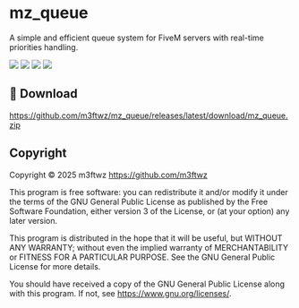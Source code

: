 # mz_queue

A simple and efficient queue system for FiveM servers with real-time priorities handling.

![](https://img.shields.io/github/downloads/m3ftwz/mz_queue/total?logo=github)
![](https://img.shields.io/github/downloads/m3ftwz/mz_queue/latest/total?logo=github)
![](https://img.shields.io/github/contributors/m3ftwz/mz_queue?logo=github)
![](https://img.shields.io/github/v/release/m3ftwz/mz_queue?logo=github)

## 💾 Download

https://github.com/m3ftwz/mz_queue/releases/latest/download/mz_queue.zip

## Copyright

Copyright © 2025 m3ftwz <https://github.com/m3ftwz>

This program is free software: you can redistribute it and/or modify it under the terms of the GNU General Public License as published by the Free Software Foundation, either version 3 of the License, or (at your option) any later version.

This program is distributed in the hope that it will be useful, but WITHOUT ANY WARRANTY; without even the implied warranty of MERCHANTABILITY or FITNESS FOR A PARTICULAR PURPOSE. See the GNU General Public License for more details.

You should have received a copy of the GNU General Public License along with this program. If not, see <https://www.gnu.org/licenses/>.
